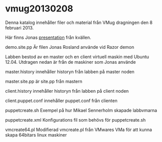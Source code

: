 vmug20130208
============

Denna katalog innehåller filer och material från VMug dragningen den 8 februari 2013. 

Här finns Jonas [presentation](http://www.slideshare.net/jonasrosland/vmug-sweden-2013-0208-puppet-and-razor) från kvällen.

demo.site.pp Är filen Jonas Rosland använde vid Razor demon 

Labben bestod av en master och en client virtuell maskin med Ubuntu 12.04. Utdragen nedan är från de maskiner som Jonas använde

master.history innehåller historyn från labben på master noden

master.site.pp är site.pp från mastern

client.history innehåller historyn från labben på client noden

client.puppet.conf innehåller puppet.conf från clienten

puppetcreate.sh Exempel på hur Mikael Sennerholm skapade labbvmarna

puppetcreate.xml Konfigurations fil som behövs för puppetcreate.sh

vmcreate64.pl Modifierad vmcreate.pl från VMwares VMa för att kunna skapa 64bitars linux maskiner
